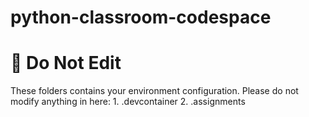 # python-classroom-codespace

# 🚫 Do Not Edit
These folders contains your environment configuration. Please do not modify anything in here:
        1. .devcontainer
        2. .assignments
    
